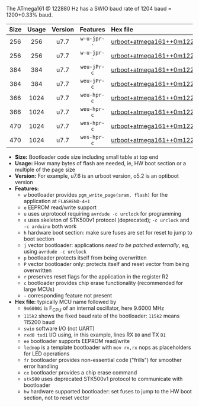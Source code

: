 The ATmega161 @ 122880 Hz has a SWIO baud rate of 1204 baud = 1200+0.33% baud.

|Size|Usage|Version|Features|Hex file|
|:-:|:-:|:-:|:-:|:--|
|256|256|u7.7|`w-u-jpr--`|[urboot+atmega161++0m122880i++++1k2_swio_rxb2_txb3_lednop.hex](https://raw.githubusercontent.com/stefanrueger/urboot.hex/main/mcus/atmega161/internal_oscillator/fint++0m122880_Hz/br++++1k2_bps/urboot+atmega161++0m122880i++++1k2_swio_rxb2_txb3_lednop.hex)|
|256|256|u7.7|`w-u-jpr--`|[urboot+atmega161++0m122880i++++1k2_swio_rxd0_txd1_lednop.hex](https://raw.githubusercontent.com/stefanrueger/urboot.hex/main/mcus/atmega161/internal_oscillator/fint++0m122880_Hz/br++++1k2_bps/urboot+atmega161++0m122880i++++1k2_swio_rxd0_txd1_lednop.hex)|
|384|384|u7.7|`weu-jPr-c`|[urboot+atmega161++0m122880i++++1k2_swio_rxb2_txb3_ee_lednop_fr_ce.hex](https://raw.githubusercontent.com/stefanrueger/urboot.hex/main/mcus/atmega161/internal_oscillator/fint++0m122880_Hz/br++++1k2_bps/urboot+atmega161++0m122880i++++1k2_swio_rxb2_txb3_ee_lednop_fr_ce.hex)|
|384|384|u7.7|`weu-jPr-c`|[urboot+atmega161++0m122880i++++1k2_swio_rxd0_txd1_ee_lednop_fr_ce.hex](https://raw.githubusercontent.com/stefanrueger/urboot.hex/main/mcus/atmega161/internal_oscillator/fint++0m122880_Hz/br++++1k2_bps/urboot+atmega161++0m122880i++++1k2_swio_rxd0_txd1_ee_lednop_fr_ce.hex)|
|366|1024|u7.7|`weu-hpr-c`|[urboot+atmega161++0m122880i++++1k2_swio_rxb2_txb3_ee_lednop_fr_ce_hw.hex](https://raw.githubusercontent.com/stefanrueger/urboot.hex/main/mcus/atmega161/internal_oscillator/fint++0m122880_Hz/br++++1k2_bps/urboot+atmega161++0m122880i++++1k2_swio_rxb2_txb3_ee_lednop_fr_ce_hw.hex)|
|366|1024|u7.7|`weu-hpr-c`|[urboot+atmega161++0m122880i++++1k2_swio_rxd0_txd1_ee_lednop_fr_ce_hw.hex](https://raw.githubusercontent.com/stefanrueger/urboot.hex/main/mcus/atmega161/internal_oscillator/fint++0m122880_Hz/br++++1k2_bps/urboot+atmega161++0m122880i++++1k2_swio_rxd0_txd1_ee_lednop_fr_ce_hw.hex)|
|470|1024|u7.7|`wes-hpr-c`|[urboot+atmega161++0m122880i++++1k2_swio_rxb2_txb3_ee_lednop_fr_ce_stk500_hw.hex](https://raw.githubusercontent.com/stefanrueger/urboot.hex/main/mcus/atmega161/internal_oscillator/fint++0m122880_Hz/br++++1k2_bps/urboot+atmega161++0m122880i++++1k2_swio_rxb2_txb3_ee_lednop_fr_ce_stk500_hw.hex)|
|470|1024|u7.7|`wes-hpr-c`|[urboot+atmega161++0m122880i++++1k2_swio_rxd0_txd1_ee_lednop_fr_ce_stk500_hw.hex](https://raw.githubusercontent.com/stefanrueger/urboot.hex/main/mcus/atmega161/internal_oscillator/fint++0m122880_Hz/br++++1k2_bps/urboot+atmega161++0m122880i++++1k2_swio_rxd0_txd1_ee_lednop_fr_ce_stk500_hw.hex)|

- **Size:** Bootloader code size including small table at top end
- **Usage:** How many bytes of flash are needed, ie, HW boot section or a multiple of the page size
- **Version:** For example, u7.6 is an urboot version, o5.2 is an optiboot version
- **Features:**
  + `w` bootloader provides `pgm_write_page(sram, flash)` for the application at `FLASHEND-4+1`
  + `e` EEPROM read/write support
  + `u` uses urprotocol requiring `avrdude -c urclock` for programming
  + `s` uses skeleton of STK500v1 protocol (deprecated); `-c urclock` and `-c arduino` both work
  + `h` hardware boot section: make sure fuses are set for reset to jump to boot section
  + `j` vector bootloader: applications *need to be patched externally*, eg, using `avrdude -c urclock`
  + `p` bootloader protects itself from being overwritten
  + `P` vector bootloader only: protects itself and reset vector from being overwritten
  + `r` preserves reset flags for the application in the register R2
  + `c` bootloader provides chip erase functionality (recommended for large MCUs)
  + `-` corresponding feature not present
- **Hex file:** typically MCU name followed by
  + `9m6000i` is F<sub>CPU</sub> of an internal oscillator, here 9.6000 MHz
  + `115k2` shows the fixed baud rate of the bootloader: `115k2` means 115200 baud
  + `swio` software I/O (not UART)
  + `rxd0 txd1` I/O using, in this example, lines RX `D0` and TX `D1`
  + `ee` bootloader supports EEPROM read/write
  + `lednop` is a template bootloader with `mov rx,rx` nops as placeholders for LED operations
  + `fr` bootloader provides non-essential code ("frills") for smoother error handling
  + `ce` bootloader provides a chip erase command
  + `stk500` uses deprecated STK500v1 protocol to communicate with bootloader
  + `hw` hardware supported bootloader: set fuses to jump to the HW boot section, not to reset vector
